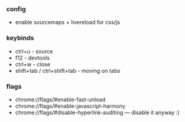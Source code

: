 ### config
- enable sourcemaps + livereload for css/js

### keybinds
- ctrl+u - source
- f12 - devtools
- ctrl+w - close
- shift+tab / ctrl+shift+tab - moving on tabs

### flags
- chrome://flags/#enable-fast-unload
- chrome://flags/#enable-javascript-harmony
- chrome://flags/#disable-hyperlink-auditing — disable it anyway :)

